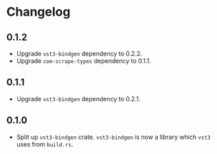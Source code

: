 # Changelog

## 0.1.2

- Upgrade `vst3-bindgen` dependency to 0.2.2.
- Upgrade `com-scrape-types` dependency to 0.1.1.

## 0.1.1

- Upgrade `vst3-bindgen` dependency to 0.2.1.

## 0.1.0

- Split up `vst3-bindgen` crate. `vst3-bindgen` is now a library which `vst3` uses from `build.rs`.
